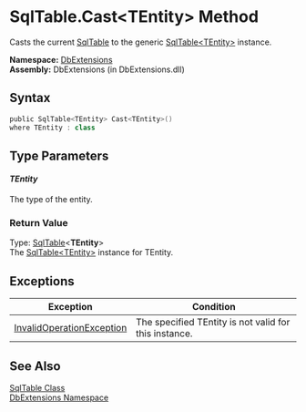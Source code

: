 SqlTable.Cast&lt;TEntity> Method
================================
Casts the current [SqlTable][1] to the generic [SqlTable&lt;TEntity>][2] instance.

**Namespace:** [DbExtensions][3]  
**Assembly:** DbExtensions (in DbExtensions.dll)

Syntax
------

```csharp
public SqlTable<TEntity> Cast<TEntity>()
where TEntity : class
```


Type Parameters
---------------

#### *TEntity*
The type of the entity.

### Return Value
Type: [SqlTable][2]&lt;**TEntity**>  
The [SqlTable&lt;TEntity>][2] instance for TEntity.

Exceptions
----------

Exception                      | Condition                                             
------------------------------ | ----------------------------------------------------- 
[InvalidOperationException][4] | The specified TEntity is not valid for this instance. 


See Also
--------
[SqlTable Class][1]  
[DbExtensions Namespace][3]  

[1]: README.md
[2]: ../SqlTable_1/README.md
[3]: ../README.md
[4]: http://msdn.microsoft.com/en-us/library/2asft85a